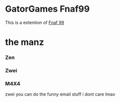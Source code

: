 # GatorGames Fnaf99
This is a extention of [Fnaf 99](https://github.com/1987kostya1/UDump) 
# the manz
### Zen 

### Zwei

### M4X4

zwei you can do the funny email stuff i dont care lmao
